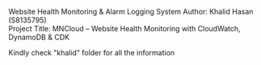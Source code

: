 Website Health Monitoring & Alarm Logging System
Author: Khalid Hasan (S8135795)  
Project Title: MNCloud –  Website Health Monitoring with CloudWatch, DynamoDB & CDK 

Kindly check  "khalid" folder for all the information 
